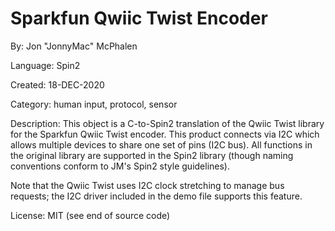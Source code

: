# Sparkfun Qwiic Twist Encoder

By: Jon "JonnyMac" McPhalen

Language: Spin2

Created: 18-DEC-2020

Category: human input, protocol, sensor

Description:
This object is a C-to-Spin2 translation of the Qwiic Twist library for  the Sparkfun Qwiic Twist encoder. This product connects via I2C which allows multiple devices to share one set of pins (I2C bus). All functions in the original library are supported in the Spin2 library (though naming conventions conform to JM's Spin2 style guidelines).

Note that the Qwiic Twist uses I2C clock stretching to manage bus requests; the I2C driver included in the demo file supports this feature.

License: MIT (see end of source code)

